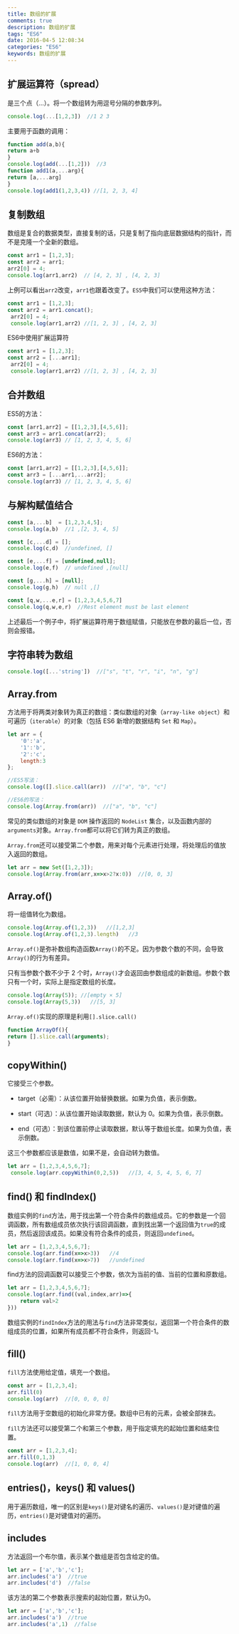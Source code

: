 ```yaml
---
title: 数组的扩展
comments: true
description: 数组的扩展
tags: "ES6"
date: 2016-04-5 12:08:34
categories: "ES6"
keywords: 数组的扩展
---
```


## 扩展运算符（spread）

是三个点（...）。将一个数组转为用逗号分隔的参数序列。

```js
console.log(...[1,2,3])  //1 2 3
```

主要用于函数的调用：

```js
function add(a,b){
return a+b
}
console.log(add(...[1,2]))  //3
function add1(a,...arg){
return [a,...arg]
}
console.log(add1(1,2,3,4)) //[1, 2, 3, 4]
```

## 复制数组

数组是复合的数据类型，直接复制的话，只是复制了指向底层数据结构的指针，而不是克隆一个全新的数组。

```js
const arr1 = [1,2,3];
const arr2 = arr1;
arr2[0] = 4;
console.log(arr1,arr2)  // [4, 2, 3] , [4, 2, 3]
```

上例可以看出`arr2`改变，`arr1`也跟着改变了。`ES5`中我们可以使用这种方法：

```js
const arr1 = [1,2,3];
const arr2 = arr1.concat();
 arr2[0] = 4;
 console.log(arr1,arr2) //[1, 2, 3] , [4, 2, 3]
```

ES6中使用扩展运算符

```js
const arr1 = [1,2,3];
const arr2 = [...arr1];
 arr2[0] = 4;
 console.log(arr1,arr2) //[1, 2, 3] , [4, 2, 3]
```
## 合并数组

ES5的方法：

```js
const [arr1,arr2] = [[1,2,3],[4,5,6]];
const arr3 = arr1.concat(arr2);
console.log(arr3) // [1, 2, 3, 4, 5, 6]
```

ES6的方法：

```js
const [arr1,arr2] = [[1,2,3],[4,5,6]];
const arr3 = [...arr1,...arr2];
console.log(arr3) // [1, 2, 3, 4, 5, 6]
```

## 与解构赋值结合

```js
const [a,...b]  = [1,2,3,4,5];
console.log(a,b)  //1 ,[2, 3, 4, 5]

const [c,...d] = [];
console.log(c,d)  //undefined, []

const [e,...f] = [undefined,null];
console.log(e,f)  // undefined ,[null]

const [g,...h] = [null];
console.log(g,h)  // null ,[]

const [q,w,...e,r] = [1,2,3,4,5,6,7]
console.log(q,w,e,r)  //Rest element must be last element
```

上述最后一个例子中，将扩展运算符用于数组赋值，只能放在参数的最后一位，否则会报错。

## 字符串转为数组

```js
console.log([...'string'])  //["s", "t", "r", "i", "n", "g"]
```

## Array.from

方法用于将两类对象转为真正的数组：类似数组的对象（`array-like object`）和可遍历（`iterable`）的对象（包括 ES6 新增的数据结构 `Set` 和 `Map`）。

```js
let arr = {
    '0':'a',
    '1':'b',
    '2':'c',
    length:3
};

//ES5写法：
console.log([].slice.call(arr))  //["a", "b", "c"]

//ES6的写法：
console.log(Array.from(arr))  //["a", "b", "c"]
```

常见的类似数组的对象是 `DOM` 操作返回的 `NodeList` 集合，以及函数内部的`arguments`对象。`Array.from`都可以将它们转为真正的数组。

`Array.from`还可以接受第二个参数，用来对每个元素进行处理，将处理后的值放入返回的数组。

```js
let arr = new Set([1,2,3]);
console.log(Array.from(arr,x=>x>2?x:0))  //[0, 0, 3]
```

## Array.of()

将一组值转化为数组。

```js
console.log(Array.of(1,2,3))   //[1,2,3]
console.log(Array.of(1,2,3).length)   //3
```

`Array.of()`是弥补数组构造函数`Array()`的不足。因为参数个数的不同，会导致`Array()`的行为有差异。

只有当参数个数不少于 2 个时，`Array()`才会返回由参数组成的新数组。参数个数只有一个时，实际上是指定数组的长度。

```js
console.log(Array(5)); //[empty × 5]
console.log(Array(5,3))   //[5, 3]
```

`Array.of()`实现的原理是利用`[].slice.call()`

```js
function ArrayOf(){
return [].slice.call(arguments);
}
```

## copyWithin()

它接受三个参数。

- target（必需）：从该位置开始替换数据。如果为负值，表示倒数。

- start（可选）：从该位置开始读取数据，默认为 0。如果为负值，表示倒数。


- end（可选）：到该位置前停止读取数据，默认等于数组长度。如果为负值，表示倒数。


这三个参数都应该是数值，如果不是，会自动转为数值。

```js
let arr = [1,2,3,4,5,6,7];
 console.log(arr.copyWithin(0,2,5))   //[3, 4, 5, 4, 5, 6, 7]
```
## find() 和 findIndex()

数组实例的`find`方法，用于找出第一个符合条件的数组成员。它的参数是一个回调函数，所有数组成员依次执行该回调函数，直到找出第一个返回值为`true`的成员，然后返回该成员。如果没有符合条件的成员，则返回`undefined`。

```js
let arr = [1,2,3,4,5,6,7];
console.log(arr.find(x=>x>3))   //4
console.log(arr.find(x=>x>7))   //undefined
```

find方法的回调函数可以接受三个参数，依次为当前的值、当前的位置和原数组。

```js
let arr = [1,2,3,4,5,6,7];
console.log(arr.find((val,index,arr)=>{
    return val>2
}))
```

数组实例的`findIndex`方法的用法与`find`方法非常类似，返回第一个符合条件的数组成员的位置，如果所有成员都不符合条件，则返回-1。

## fill()

`fill`方法使用给定值，填充一个数组。

```js
const arr = [1,2,3,4];
arr.fill(0)
console.log(arr)  //[0, 0, 0, 0]
```

`fill`方法用于空数组的初始化非常方便。数组中已有的元素，会被全部抹去。

`fill`方法还可以接受第二个和第三个参数，用于指定填充的起始位置和结束位置。

```js
const arr = [1,2,3,4];
arr.fill(0,1,3)
console.log(arr)  //[1, 0, 0, 4]
```

## entries()，keys() 和 values()

用于遍历数组，唯一的区别是`keys()`是对键名的遍历、`values()`是对键值的遍历，`entries()`是对键值对的遍历。

## includes

方法返回一个布尔值，表示某个数组是否包含给定的值。

```js
let arr = ['a','b','c'];
arr.includes('a')  //true
arr.includes('d')  //false
```

该方法的第二个参数表示搜索的起始位置，默认为0。

```js
let arr = ['a','b','c'];
arr.includes('a')  //true
arr.includes('a',1)  //false
```

